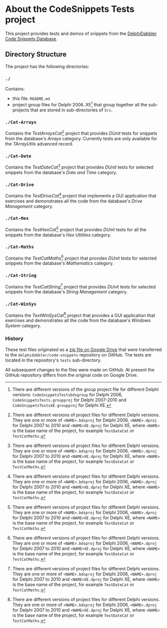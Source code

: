 # About the CodeSnippets Tests project

This project provides tests and demos of snippets from the [DelphiDabbler Code Snippets Database](https://github.com/delphidabbler/code-snippets).

## Directory Structure

The project has the following directories:

### `./`

Contains:

* this file: `README.md`
* project group files for Delphi 2006..XE[^1] that group together all the sub-projects that are stored in sub-directories of `Src`.

### `./Cat-Arrays`

Contains the _TestArraysCat_[^2] project that provides _DUnit_ tests for snippets from the database's _Arrays_ category. Currently tests are only available for the _TArrayUtils_ advanced record.

### `./Cat-Date`

Contains the _TestDateCat_[^2] project that provides _DUnit_ tests for selected snippets from the database's _Date and Time_ category.

### `./Cat-Drive`

Contains the _TestDriveCat_[^2] project that implements a GUI application that exercises and demonstrates all the code from the database's _Drive Management_ category.

### `./Cat-Hex`

Contains the _TestHexCat_[^2] project that provides _DUnit_ tests for all the snippets from the database's _Hex Utilities_ category.

### `./Cat-Maths`

Contains the _TestCatMaths_[^2] project that provides _DUnit_ tests for selected snippets from the database's _Mathematics_ category.

### `./Cat-String`

Contains the _TestCatString_[^2] project that provides _DUnit_ tests for selected snippets from the database's _String Management_ category.

### `./Cat-WinSys`

Contains the _TextWinSysCat_[^2] project that provides a GUI application that exercises and demonstrates all the code from the database's _Windows System_ category.

### History

These test files originated as a [zip file on Google Drive](https://drive.google.com/file/d/1pH7LtyZY-ehwjJ4AjC801j-0bVMdLpsz/view) that were transferred to the `delphidabbler/code-snippets` repository on GitHub. The tests are located in the repository's `tests` sub-directory.

All subsequent changes to the files were made on GitHub. At present the GitHub repository differs from the original code on Google Drive.

[^1]: There are different versions of the group project file for different Delphi versions: `CodeSnippetsTestsbdsgroup` for Delphi 2006, `CodeSnippetsTests.groupproj` for Delphi 2007-2010 and `CodeSnippetsTestsXE.groupproj` for Delphi XE.

[^2]: There are different versions of project files for different Delphi versions. They are one or more of `<NAME>.bdsproj` for Delphi 2006, `<NAME>.dproj` for Delphi 2007 to 2010 and `<NAME>XE.dproj` for Delphi XE,  where `<NAME>` is the base name of the project, for example `TestDateCat` or `TestCatMaths`.
